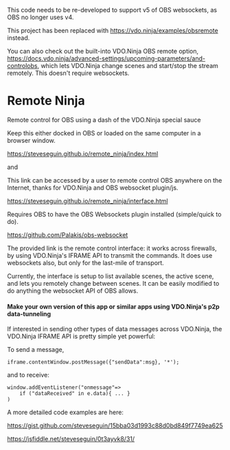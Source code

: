 
This code needs to be re-developed to support v5 of OBS websockets, as OBS no longer uses v4.

This project has been replaced with https://vdo.ninja/examples/obsremote instead.

You can also check out the built-into VDO.Ninja OBS remote option, https://docs.vdo.ninja/advanced-settings/upcoming-parameters/and-controlobs, which lets VDO.Ninja change scenes and start/stop the stream remotely. This doesn't require websockets.

# Remote Ninja
Remote control for OBS using a dash of the VDO.Ninja special sauce

Keep this either docked in OBS or loaded on the same computer in a browser window.

https://steveseguin.github.io/remote_ninja/index.html

and 

This link can be accessed by a user to remote control OBS anywhere on the Internet, thanks for VDO.Ninja and OBS websocket plugin/js.

https://steveseguin.github.io/remote_ninja/interface.html


Requires OBS to have the OBS Websockets plugin installed (simple/quick to do).

https://github.com/Palakis/obs-websocket


The provided link is the remote control interface: it works across firewalls, by using VDO.Ninja's IFRAME API to transmit the commands.  It does use websockets also, but only for the last-mile of transport.

Currently, the interface is setup to list available scenes, the active scene, and lets you remotely change between scenes.  It can be easily modified to do anything the websocket API of OBS allows.

#### Make your own version of this app or similar apps using VDO.Ninja's p2p data-tunneling 

If interested in sending other types of data messages across VDO.Ninja, the VDO.Ninja IFRAME API is pretty simple yet powerful:

To send a message,
```
iframe.contentWindow.postMessage({"sendData":msg}, '*');
```
and to receive:
```
window.addEventListener("onmessage"=>
    if ("dataReceived" in e.data){ ... } 
)
```

A more detailed code examples are here:

https://gist.github.com/steveseguin/15bba03d1993c88d0bd849f7749ea625

https://jsfiddle.net/steveseguin/0t3ayvk8/31/
